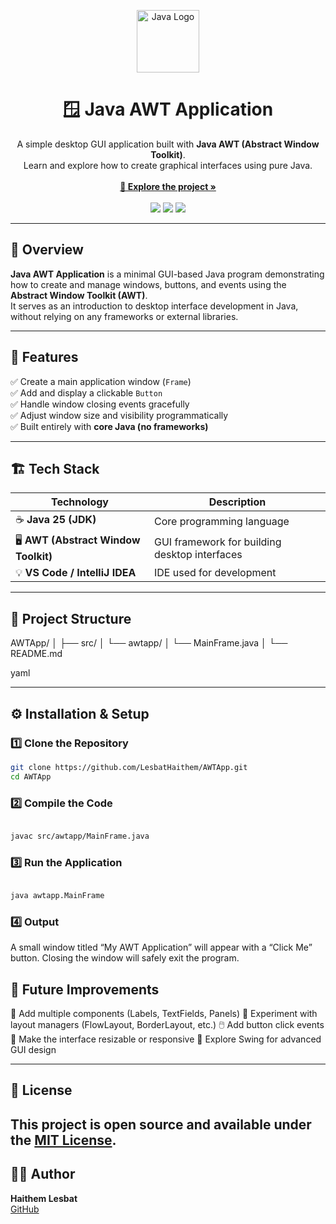 <!-- PROJECT LOGO -->
<p align="center">
  <img src="https://cdn.jsdelivr.net/gh/devicons/devicon/icons/java/java-original.svg" alt="Java Logo" width="100"/>
</p>

<h1 align="center">🪟 Java AWT Application</h1>

<p align="center">
  A simple desktop GUI application built with <b>Java AWT (Abstract Window Toolkit)</b>.<br/>
  Learn and explore how to create graphical interfaces using pure Java.
  <br/><br/>
  <a href="https://github.com/LesbatHaithem/AWTApp"><strong>🔗 Explore the project »</strong></a>
  <br/><br/>
  <img src="https://img.shields.io/badge/Java-25-blue?style=for-the-badge&logo=openjdk"/>
  <img src="https://img.shields.io/badge/AWT-GUI-orange?style=for-the-badge&logo=java"/>
  <img src="https://img.shields.io/badge/Desktop%20App-Basic-green?style=for-the-badge"/>
</p>

---

## 📘 Overview

**Java AWT Application** is a minimal GUI-based Java program demonstrating how to create and manage windows, buttons, and events using the **Abstract Window Toolkit (AWT)**.  
It serves as an introduction to desktop interface development in Java, without relying on any frameworks or external libraries.

---

## 🧩 Features

✅ Create a main application window (`Frame`)  
✅ Add and display a clickable `Button`  
✅ Handle window closing events gracefully  
✅ Adjust window size and visibility programmatically  
✅ Built entirely with **core Java (no frameworks)**  

---

## 🏗️ Tech Stack

| Technology | Description |
|-------------|-------------|
| ☕ **Java 25 (JDK)** | Core programming language |
| 🖥️ **AWT (Abstract Window Toolkit)** | GUI framework for building desktop interfaces |
| 💡 **VS Code / IntelliJ IDEA** | IDE used for development |

---

## 📂 Project Structure

AWTApp/
│
├── src/
│ └── awtapp/
│ └── MainFrame.java
│
└── README.md

yaml

---

## ⚙️ Installation & Setup

### 1️⃣ Clone the Repository

```bash
git clone https://github.com/LesbatHaithem/AWTApp.git
cd AWTApp
```

### 2️⃣ Compile the Code
```bash

javac src/awtapp/MainFrame.java

```


### 3️⃣ Run the Application
```bash

java awtapp.MainFrame

```

### 4️⃣ Output
A small window titled “My AWT Application” will appear with a “Click Me” button.
Closing the window will safely exit the program.

## 🧭 Future Improvements

🚀 Add multiple components (Labels, TextFields, Panels)
🎨 Experiment with layout managers (FlowLayout, BorderLayout, etc.)
🖱️ Add button click events
📐 Make the interface resizable or responsive
🧠 Explore Swing for advanced GUI design

---


## 📝 License
This project is open source and available under the [MIT License](LICENSE).
---

## 👨‍💻 Author

**Haithem Lesbat**  
[GitHub](https://github.com/LesbatHaithem)
